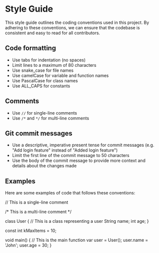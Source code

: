 # Style Guide

This style guide outlines the coding conventions used in this project. By adhering to these conventions, we can ensure that the codebase is consistent and easy to read for all contributors.

## Code formatting

- Use tabs for indentation (no spaces)
- Limit lines to a maximum of 80 characters
- Use snake_case for file names
- Use camelCase for variable and function names
- Use PascalCase for class names
- Use ALL_CAPS for constants

## Comments

- Use `//` for single-line comments
- Use `/*` and `*/` for multi-line comments

## Git commit messages

- Use a descriptive, imperative present tense for commit messages (e.g. "Add login feature" instead of "Added login feature")
- Limit the first line of the commit message to 50 characters
- Use the body of the commit message to provide more context and details about the changes made

## Examples

Here are some examples of code that follows these conventions:

// This is a single-line comment

/* This is a
multi-line comment */

class User {
	// This is a class representing a user
	String name;
	int age;
}

const int kMaxItems = 10;

void main() {
	// This is the main function
	var user = User();
	user.name = 'John';
	user.age = 30;
}